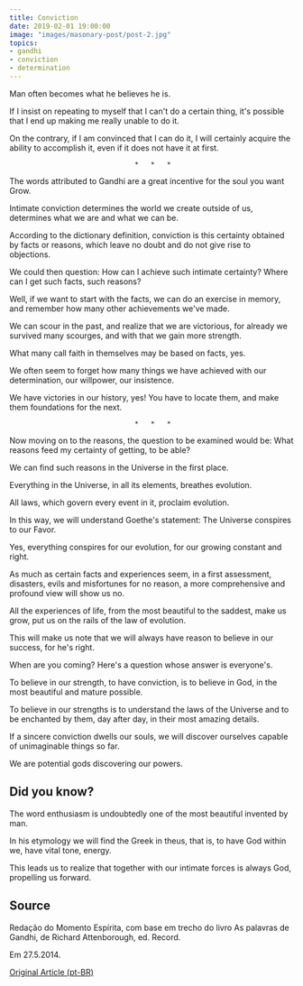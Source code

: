 ```yaml
---
title: Conviction
date: 2019-02-01 19:00:00
image: "images/masonary-post/post-2.jpg"
topics: 
- gandhi
- conviction
- determination
---
```


Man often becomes what he believes he is.

If I insist on repeating to myself that I can't do a certain thing,
it's possible that I end up making me really unable to do it.

On the contrary, if I am convinced that I can do it, I will certainly acquire
the ability to accomplish it, even if it does not have it at first.

                                   *   *   *

The words attributed to Gandhi are a great incentive for the soul you want
Grow.

Intimate conviction determines the world we create outside of us, determines what
we are and what we can be.

According to the dictionary definition, conviction is this certainty obtained by facts or
reasons, which leave no doubt and do not give rise to objections.

We could then question: How can I achieve such intimate certainty? Where
can I get such facts, such reasons?

Well, if we want to start with the facts, we can do an exercise in
memory, and remember how many other achievements we've made.

We can scour in the past, and realize that we are victorious, for already
we survived many scourges, and with that we gain more strength.

What many call faith in themselves may be based on facts, yes.

We often seem to forget how many things we have achieved with our
determination, our willpower, our insistence.

We have victories in our history, yes! You have to locate them, and make them
foundations for the next.

                                   *   *   *

Now moving on to the reasons, the question to be examined would be: What reasons
feed my certainty of getting, to be able?

We can find such reasons in the Universe in the first place.

Everything in the Universe, in all its elements, breathes evolution.

All laws, which govern every event in it, proclaim evolution.

In this way, we will understand Goethe's statement: The Universe conspires to our
Favor.

Yes, everything conspires for our evolution, for our growing constant and right.

As much as certain facts and experiences seem, in a first assessment,
disasters, evils and misfortunes for no reason, a more comprehensive and profound view
will show us no.

All the experiences of life, from the most beautiful to the saddest, make us
grow, put us on the rails of the law of evolution.

This will make us note that we will always have reason to believe in our success,
for he's right.

When are you coming? Here's a question whose answer is everyone's.

To believe in our strength, to have conviction, is to believe in God, in the most beautiful and
mature possible.

To believe in our strengths is to understand the laws of the Universe and to be enchanted by
them, day after day, in their most amazing details.

If a sincere conviction dwells our souls, we will discover ourselves capable of
unimaginable things so far.

We are potential gods discovering our powers.



## Did you know? 

The word enthusiasm is undoubtedly one of the most beautiful invented by man.

In his etymology we will find the Greek in theus, that is, to have God within
we, have vital tone, energy.

This leads us to realize that together with our intimate forces is always God,
propelling us forward.

## Source
Redação do Momento Espírita, com base em trecho
do livro As palavras de Gandhi, de Richard
Attenborough, ed. Record.

Em 27.5.2014. 

[Original Article (pt-BR)](http://momento.com.br/pt/ler_texto.php?id=4147)

